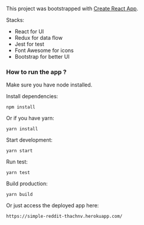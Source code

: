 This project was bootstrapped with [Create React App](https://github.com/facebookincubator/create-react-app).

Stacks: 

- React for UI
- Redux for data flow
- Jest for test
- Font Awesome for icons
- Bootstrap for better UI

### How to run the app ?
Make sure you have node installed.

Install dependencies: 

    npm install
    
Or if you have yarn:

    yarn install
    
Start development:

    yarn start
    
Run test:
    
    yarn test
    
Build production:

    yarn build
    
Or just access the deployed app here:

    https://simple-reddit-thachnv.herokuapp.com/